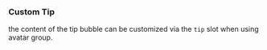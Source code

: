 ### Custom Tip

the content of the tip bubble can be customized via the `tip` slot when using avatar group.
